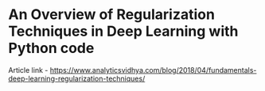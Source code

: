 # An Overview of Regularization Techniques in Deep Learning with Python code

Article link - https://www.analyticsvidhya.com/blog/2018/04/fundamentals-deep-learning-regularization-techniques/
